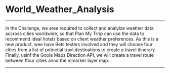 # World_Weather_Analysis
____

In the Challenge, we aree required to collect and analyize weather data accross cities worldwide, so that Plan My Trrip can use the data to recommend ideal hotels based on client weather preferences. As this is a new product, wee have Bets testers involved and they will choose four cities from a list of potnetial travl destinations to create a travel itinerary. Finally, usinf the Goole Maps Direction API, we will create a travel route between ffour cities annd the mmarker layer map. 
____
